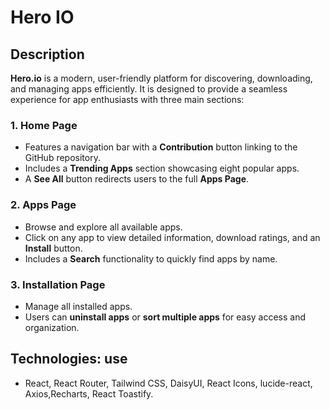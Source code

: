 # Hero IO

## Description
**Hero.io** is a modern, user-friendly platform for discovering, downloading, and managing apps efficiently. It is designed to provide a seamless experience for app enthusiasts with three main sections:

### 1. Home Page
- Features a navigation bar with a **Contribution** button linking to the GitHub repository.
- Includes a **Trending Apps** section showcasing eight popular apps.
- A **See All** button redirects users to the full **Apps Page**.

### 2. Apps Page
- Browse and explore all available apps.
- Click on any app to view detailed information, download ratings, and an **Install** button.
- Includes a **Search** functionality to quickly find apps by name.

### 3. Installation Page
- Manage all installed apps.
- Users can **uninstall apps** or **sort multiple apps** for easy access and organization.



## Technologies: use
-  React, React Router, Tailwind CSS, DaisyUI, React Icons, lucide-react, Axios,Recharts, React Toastify.



